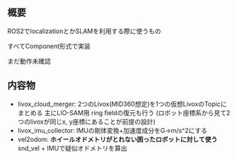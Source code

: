 ## 概要
ROS2でlocalizationとかSLAMを利用する際に使うもの

すべてComponent形式で実装

まだ動作未確認

## 内容物
- livox_cloud_merger: 2つのLivox(MID360想定)を1つの仮想LivoxのTopicにまとめる 主にLIO-SAM用 ring fieldの復元も行う (ロボット座標系から見て2つのlivoxが同じx, y座標にあることが前提の設計)
- livox_imu_collector: IMUの剛体変換+加速度成分をG->m/s^2にする
- vel2odom: **ホイールオドメトリがとれない困ったロボットに対して使う** snd\_vel + IMUで疑似オドメトリを算出